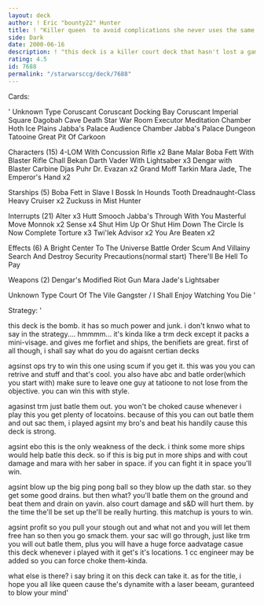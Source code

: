 ```yaml
---
layout: deck
author: ! Eric "bounty22" Hunter
title: ! "Killer queen  to avoid complications she never uses the same adress "
side: Dark
date: 2000-06-16
description: ! "this deck is a killer court deck that hasn't lost a game yet, beating one of the best trm played by my bro, hayes hunter."
rating: 4.5
id: 7688
permalink: "/starwarsccg/deck/7688"
---
```

Cards: 

'
Unknown Type
Coruscant
Coruscant Docking Bay
Coruscant Imperial Square
Dagobah Cave
Death Star War Room
Executor Meditation Chamber
Hoth Ice Plains
Jabba's Palace Audience Chamber
Jabba's Palace Dungeon
Tatooine Great Pit Of Carkoon

Characters (15)
4-LOM With Concussion Rifle  x2
Bane Malar
Boba Fett With Blaster Rifle
Chall Bekan
Darth Vader With Lightsaber  x3
Dengar with Blaster Carbine
Djas Puhr
Dr. Evazan  x2
Grand Moff Tarkin
Mara Jade, The Emperor's Hand	x2

Starships (5)
Boba Fett in Slave I
Bossk In Hounds Tooth
Dreadnaught-Class Heavy Cruiser  x2
Zuckuss in Mist Hunter

Interrupts (21)
Alter  x3
Hutt Smooch
Jabba's Through With You
Masterful Move
Monnok	x2
Sense  x4
Shut Him Up Or Shut Him Down
The Circle Is Now Complete
Torture  x3
Twi'lek Advisor  x2
You Are Beaten	x2

Effects (6)
A Bright Center To The Universe
Battle Order
Scum And Villainy
Search And Destroy
Security Precautions(normal start)
There'll Be Hell To Pay

Weapons (2)
Dengar's Modified Riot Gun
Mara Jade's Lightsaber

Unknown Type
Court Of The Vile Gangster / I Shall Enjoy Watching You Die
'

Strategy: '

this deck is the bomb. it has so much power and junk. i don't knwo what to say in the strategy.... hmmmm... it's kinda like a trm deck except it packs a mini-visage. and gives me forfiet and ships, the benifiets are great. first of all though, i shall say what do you do agaisnt certian decks

agsinst ops try to win this one using scum if you get it. this was you you can retrive and stuff and that's cool. you also have abc and batle order(which you start with) make sure to leave one guy at tatioone to not lose from the objective. you can win this with style.

agasinst trm just batle them out. you won't be choked cause whenever i play this you get plenty of locatoins. because of this you can out batle them and out sac them, i played agsint my bro's and beat his handily cause this deck is strong.

agsint ebo this is the only weakness of the deck. i think some more ships would help batle this deck. so if this is big put in more ships and with cout damage  and mara with her saber in space. if you can fight it in space you'll win.

agsint blow up the big ping pong ball so they blow up the dath star. so they get some good drains. but then what? you'll batle them on the ground and beat them and drain on yavin. also court damage and s&D will hurt them. by the time the'll be set up the'll be really hurting. this matchup is yours to win.

agsint profit so you pull your stough out and what not and you will let them free han so then you go smack them. your sac will go through,  just like trm you will out batle them, plus you will have a huge force aadvatage casue this deck whenever i played with it get's it's locations. 1 cc engineer may be added so you can force choke them-kinda.

what else is there? i say bring it on this deck can take it. as for the title, i hope you all like queen cause the's dynamite with a laser beeam, guranteed to blow your mind'
